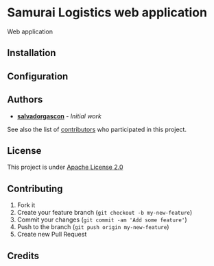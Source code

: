 # Samurai Logistics web application

Web application

## Installation

## Configuration


## Authors

* [**salvadorgascon**](https://github.com/salvadorgascon) - *Initial work*

See also the list of [contributors](https://github.com/salvadorgascon/samurai-logistics-webapp/contributors) who participated in this project.

## License

This project is under [Apache License 2.0](https://github.com/salvadorgascon/samurai-logistics-webapp/blob/master/LICENSE)

## Contributing

1. Fork it
2. Create your feature branch (`git checkout -b my-new-feature`)
3. Commit your changes (`git commit -am 'Add some feature'`)
4. Push to the branch (`git push origin my-new-feature`)
5. Create new Pull Request

## Credits
